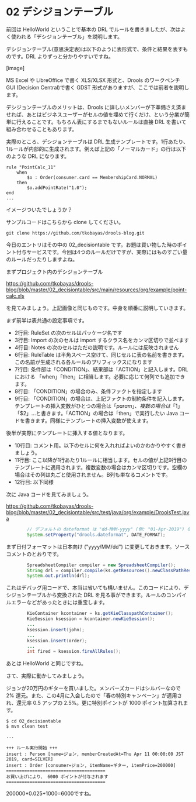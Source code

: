 # 02 デシジョンテーブル
前回は HelloWorld ということで基本の DRL でルールを書きましたが、次はよく使われる「デシジョンテーブル」を説明します。

デシジョンテーブル(意思決定表)は以下のように表形式で、条件と結果を表すものです。DRL よりずっと分かりやすいですね。

[image]

MS Excel や LibreOffice で書く XLS/XLSX 形式と、Drools のワークベンチ GUI (Decision Central)で書く GDST 形式がありますが、ここでは前者を説明します。

デシジョンテーブルのメリットは、Drools に詳しいメンバーが下準備さえ済ませれば、あとはビジネスユーザーがセルの値を埋めて行くだけ、という分業が簡単に行えることです。もちろん表にするまでもないルールは直接 DRL を書いて組み合わせることもあります。

実際のところ、デシジョンテーブルは DRL 生成テンプレートです。1行あたり、1ルールが内部的に生成されます。例えば上記の「ノーマルカード」の行は以下のような DRL になります。

```
rule "PointCalc_11"
	when
		$o : Order(consumer.card == MembershipCard.NORMAL)
	then
		$o.addPointRate("1.0");
end
...
```

イメージついたでしょうか？

サンプルコードはこちらから clone してください。

```
git clone https://github.com/tkobayas/drools-blog.git
```

今日のエントリはその中の 02_decisiontable です。お題は買い物した時のポイント付与サービスです。今回は4つのルールだけですが、実際にはものすごい量のルールだったりしますよね。

まずプロジェクト内のデシジョンテーブル

https://github.com/tkobayas/drools-blog/blob/master/02_decisiontable/src/main/resources/org/example/point-calc.xls

を見てみましょう。上記画像と同じものです。中身を順番に説明していきます。

まず前半は表共通の設定事項です。

- 2行目: RuleSet の次のセルはパッケージ名です
- 3行目: Import の次のセルは import するクラス名をカンマ区切りで並べます
- 4行目: Notes の次のセルはただの説明です。ルールには反映されません
- 6行目: RuleTable は半角スペース空けて、同じセルに表の名前を書きます。この名前が生成される各ルールのプリフィックスになります
- 7行目: 条件部は「CONDITION」、結果部は「ACTION」と記入します。DRLにおける 「when」「then」に相当します。必要に応じて何列でも追加できます。
- 8行目: 「CONDITION」の場合のみ、条件ファクトを指定します
- 9行目: 「CONDITION」の場合は、上記ファクトの制約条件を記入します。テンプレートの挿入変数がひとつの場合は「$param」、複数の場合は「$1」「$2」...と書きます。「ACTION」の場合は「then」で実行したい Java コードを書きます。同様にテンプレートの挿入変数が使えます。

後半が実際にテンプレートに挿入する値となります。
- 10行目: コメント用。以下のセルに何を入れればよいのかわかりやすく書きましょう。
- 11行目: ここ以降が1行あたり1ルールに相当します。セルの値が上記9行目のテンプレートに適用されます。複数変数の場合はカンマ区切りです。空欄の場合はその列は丸ごと使用されません。B列も単なるコメントです。
- 12行目: 以下同様

次に Java コードを見てみましょう。

https://github.com/tkobayas/drools-blog/blob/master/02_decisiontable/src/test/java/org/example/DroolsTest.java

```java
        // デフォルトの dateformat は "dd-MMM-yyyy" (例: "01-Apr-2019") なので変更する
        System.setProperty("drools.dateformat", DATE_FORMAT);
```
まず日付フォーマットは日本向け ("yyyy/MM/dd") に変更しておきます。ソースコメントのとおりです。

```java
        SpreadsheetCompiler compiler = new SpreadsheetCompiler();
        String drl = compiler.compile(ks.getResources().newClassPathResource("org/example/point-calc.xls").getInputStream(), InputType.XLS);
        System.out.println(drl);
```

これはデバッグ用コードで、本当は省いても構いません。このコードにより、デシジョンテーブルから変換された DRL を見る事ができます。ルールのコンパイルエラーなどがあったときには重宝します。

```java
        KieContainer kcontainer = ks.getKieClasspathContainer();
        KieSession ksession = kcontainer.newKieSession();
        ...
        ksession.insert(john);
        ...
        ksession.insert(order);
        ...
        int fired = ksession.fireAllRules();
```

あとは HelloWorld と同じですね。

さて、実際に動かしてみましょう。

ジョンが20万円のギターを買いました。メンバーズカードはシルバーなので 2% 還元。また、この4月に入会したので「春の特別キャンペーン」が適用され、還元率 0.5 アップの 2.5%。更に特別ポイントが 1000 ポイント加算されます。

```
$ cd 02_decisiontable
$ mvn clean test

...

+++ ルール実行開始 +++
insert : Person [name=ジョン, memberCreatedAt=Thu Apr 11 00:00:00 JST 2019, card=SILVER]
insert : Order [consumer=ジョン, itemName=ギター, itemPrice=200000]
======================================
お買い上げにより、 6000 ポイントが付与されます
======================================
```
200000*0.025+1000=6000ですね。


